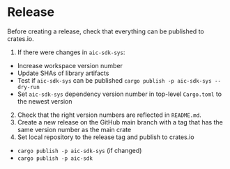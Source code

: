 # Release

Before creating a release, check that everything can be published to crates.io.

1. If there were changes in `aic-sdk-sys`:
  - Increase workspace version number
  - Update SHAs of library artifacts
  - Test if `aic-sdk-sys` can be published `cargo publish -p aic-sdk-sys --dry-run`
  - Set `aic-sdk-sys` dependency version number in top-level `Cargo.toml` to the newest version
2. Check that the right version numbers are reflected in `README.md`.
3. Create a new release on the GitHub main branch with a tag that has the same version number as the main crate
4. Set local repository to the release tag and publish to crates.io
  - `cargo publish -p aic-sdk-sys` (if changed)
  - `cargo publish -p aic-sdk`
